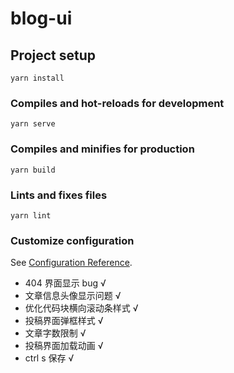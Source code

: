 # blog-ui

## Project setup

```
yarn install
```

### Compiles and hot-reloads for development

```
yarn serve
```

### Compiles and minifies for production

```
yarn build
```

### Lints and fixes files

```
yarn lint
```

### Customize configuration

See [Configuration Reference](https://cli.vuejs.org/config/).

- 404 界面显示 bug √
- 文章信息头像显示问题 √
- 优化代码块横向滚动条样式 √
- 投稿界面弹框样式 √
- 文章字数限制 √
- 投稿界面加载动画 √
- ctrl s 保存 √
